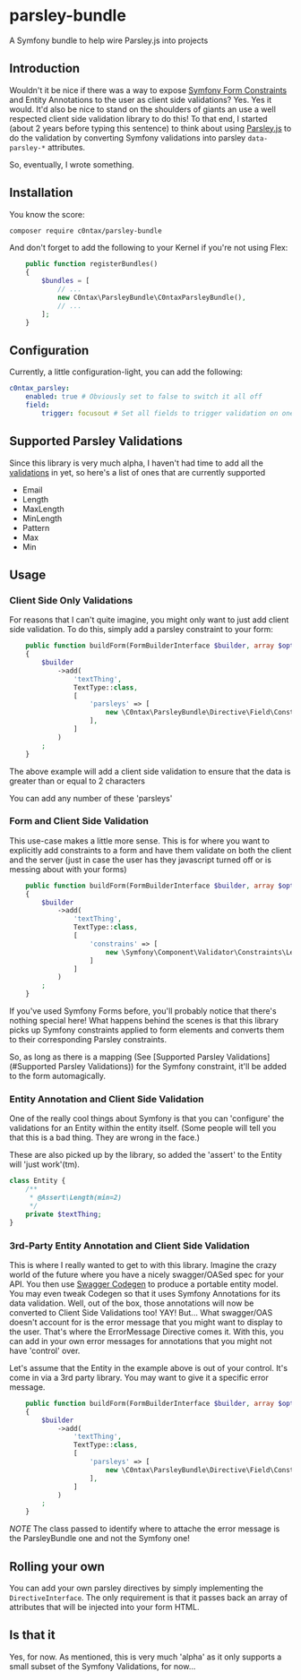 # parsley-bundle
A Symfony bundle to help wire Parsley.js into projects

## Introduction

Wouldn't it be nice if there was a way to expose [Symfony Form Constraints](https://symfony.com/doc/current/validation.html#constraints) and Entity Annotations to
the user as client side validations? Yes. Yes it would. It'd also be nice to stand on the shoulders of giants an use a well respected client side validation library
to do this! To that end, I started (about 2 years before typing this sentence) to think about using [Parsley.js](http://parsleyjs.org/) to do the validation by converting
Symfony validations into parsley ``data-parsley-*`` attributes.

So, eventually, I wrote something.

## Installation

You know the score:

```bash
composer require c0ntax/parsley-bundle
```

And don't forget to add the following to your Kernel if you're not using Flex:

```php
    public function registerBundles()
    {
        $bundles = [
            // ...
            new C0ntax\ParsleyBundle\C0ntaxParsleyBundle(),
            // ...
        ];
    }
```

## Configuration

Currently, a little configuration-light, you can add the following:

```yaml
c0ntax_parsley:
    enabled: true # Obviously set to false to switch it all off
    field:
        trigger: focusout # Set all fields to trigger validation on one or more jQuery events
```

## Supported Parsley Validations

Since this library is very much alpha, I haven't had time to add all the [validations](http://parsleyjs.org/doc/index.html#validators) in yet, so here's a list of ones that are currently supported

* Email
* Length
* MaxLength
* MinLength
* Pattern
* Max
* Min

## Usage

### Client Side Only Validations

For reasons that I can't quite imagine, you might only want to just add client side validation. To do this, simply add a parsley constraint to your form:

```php
    public function buildForm(FormBuilderInterface $builder, array $options)
    {
        $builder
            ->add(
                'textThing',
                TextType::class,
                [
                    'parsleys' => [
                        new \C0ntax\ParsleyBundle\Directive\Field\Constraint\MinLength(2, 'You need more than %s chars'),
                    ],
                ]
            )
        ;
    }
```

The above example will add a client side validation to ensure that the data is greater than or equal to 2 characters 

You can add any number of these 'parsleys'

### Form and Client Side Validation

This use-case makes a little more sense. This is for where you want to explicitly add constraints to a form and have them validate on both the client and the server (just in case the user has they javascript turned off or is messing about with your forms)

```php
    public function buildForm(FormBuilderInterface $builder, array $options)
    {
        $builder
            ->add(
                'textThing',
                TextType::class,
                [
                    'constrains' => [
                        new \Symfony\Component\Validator\Constraints\Length(['min' => 2, 'message' => 'You need more that {{ limit }} chars']),
                    ]
                ]
            )
        ;
    }
```

If you've used Symfony Forms before, you'll probably notice that there's nothing special here! What happens behind the scenes is that this library picks up Symfony constraints applied to form elements and converts them to their corresponding Parsley constraints.

So, as long as there is a mapping (See [Supported Parsley Validations](#Supported Parsley Validations)) for the Symfony constraint, it'll be added to the form automagically.

### Entity Annotation and Client Side Validation

One of the really cool things about Symfony is that you can 'configure' the validations for an Entity within the entity itself. (Some people will tell you that this is a bad thing. They are wrong in the face.)

These are also picked up by the library, so added the 'assert' to the Entity will 'just work'(tm).

```php
class Entity {
    /**
     * @Assert\Length(min=2)
     */
    private $textThing;
}
```

### 3rd-Party Entity Annotation and Client Side Validation

This is where I really wanted to get to with this library. Imagine the crazy world of the future where you have a nicely swagger/OASed spec for your API. You then use [Swagger Codegen](https://github.com/swagger-api/swagger-codegen) to produce a portable entity model.
You may even tweak Codegen so that it uses Symfony Annotations for its data validation. Well, out of the box, those annotations will now be converted to Client Side Validations too! YAY! But... What swagger/OAS doesn't account for is the error message that you might want to display
to the user. That's where the ErrorMessage Directive comes it. With this, you can add in your own error messages for annotations that you might not have 'control' over.

Let's assume that the Entity in the example above is out of your control. It's come in via a 3rd party library. You may want to give it a specific error message.

```php
    public function buildForm(FormBuilderInterface $builder, array $options)
    {
        $builder
            ->add(
                'textThing',
                TextType::class,
                [
                    'parsleys' => [
                        new \C0ntax\ParsleyBundle\Directive\Field\ConstraintErrorMessage(\C0ntax\ParsleyBundle\Directive\Field\Constraint\MinLength::class, 'You need more than %s chars'),
                    ],
                ]
            )
        ;
    }
```

*NOTE* The class passed to identify where to attache the error message is the ParsleyBundle one and not the Symfony one!

## Rolling your own

You can add your own parsley directives by simply implementing the ``DirectiveInterface``. The only requirement is that it passes back an array of attributes that will be injected into your form HTML.

## Is that it

Yes, for now. As mentioned, this is very much 'alpha' as it only supports a small subset of the Symfony Validations, for now...
